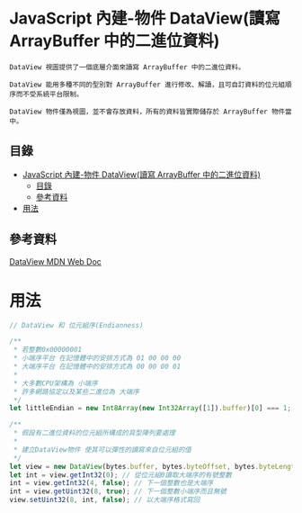 # JavaScript 內建-物件 DataView(讀寫 ArrayBuffer 中的二進位資料)

```
DataView 視圖提供了一個底層介面來讀寫 ArrayBuffer 中的二進位資料。

DataView 能用多種不同的型別對 ArrayBuffer 進行修改、解讀，且可自訂資料的位元組順序而不受系統平台限制。

DataView 物件僅為視圖，並不會存放資料，所有的資料皆實際儲存於 ArrayBuffer 物件當中。
```

## 目錄

- [JavaScript 內建-物件 DataView(讀寫 ArrayBuffer 中的二進位資料)](#javascript-內建-物件-dataview讀寫-arraybuffer-中的二進位資料)
	- [目錄](#目錄)
	- [參考資料](#參考資料)
- [用法](#用法)

## 參考資料

[DataView MDN Web Doc](https://developer.mozilla.org/zh-TW/docs/Web/JavaScript/Reference/Global_Objects/DataView)

# 用法

```JavaScript
// DataView 和 位元組序(Endianness)

/**
 * 若整數0x00000001
 * 小端序平台 在記憶體中的安排方式為 01 00 00 00
 * 大端序平台 在記憶體中的安排方式為 00 00 00 01
 *
 * 大多數CPU架構為 小端序
 * 許多網路協定以及某些二進位為 大端序
 */
let littleEndian = new Int8Array(new Int32Array([1]).buffer)[0] === 1;

/**
 * 假設有二進位資料的位元組所構成的具型陣列要處理
 *
 * 建立DataView物件 使其可以彈性的讀寫來自位元組的值
 */
let view = new DataView(bytes.buffer, bytes.byteOffset, bytes.byteLength);
let int = view.getInt32(0); // 從位元組0讀取大端序的有號整數
int = view.getInt32(4, false); // 下一個整數也是大端序
int = view.getUint32(8, true); // 下一個整數小端序而且無號
view.setUint32(8, int, false); // 以大端序格式寫回
```